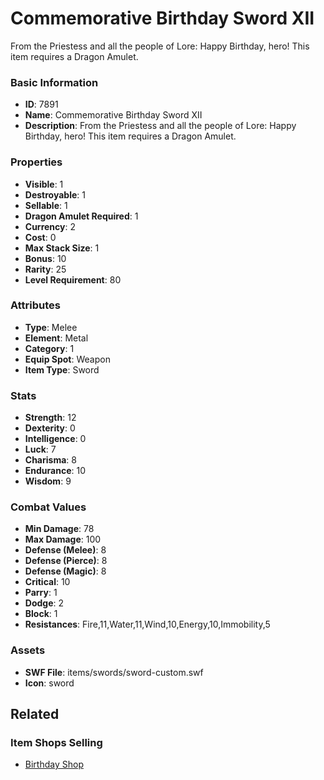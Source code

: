 # Commemorative Birthday Sword XII

From the Priestess and all the people of Lore:  Happy Birthday, hero! This item requires a Dragon Amulet.

### Basic Information

- **ID**: 7891
- **Name**: Commemorative Birthday Sword XII
- **Description**: From the Priestess and all the people of Lore:  Happy Birthday, hero! This item requires a Dragon Amulet.

### Properties

- **Visible**: 1
- **Destroyable**: 1
- **Sellable**: 1
- **Dragon Amulet Required**: 1
- **Currency**: 2
- **Cost**: 0
- **Max Stack Size**: 1
- **Bonus**: 10
- **Rarity**: 25
- **Level Requirement**: 80

### Attributes

- **Type**: Melee
- **Element**: Metal
- **Category**: 1
- **Equip Spot**: Weapon
- **Item Type**: Sword

### Stats

- **Strength**: 12
- **Dexterity**: 0
- **Intelligence**: 0
- **Luck**: 7
- **Charisma**: 8
- **Endurance**: 10
- **Wisdom**: 9

### Combat Values

- **Min Damage**: 78
- **Max Damage**: 100
- **Defense (Melee)**: 8
- **Defense (Pierce)**: 8
- **Defense (Magic)**: 8
- **Critical**: 10
- **Parry**: 1
- **Dodge**: 2
- **Block**: 1
- **Resistances**: Fire,11,Water,11,Wind,10,Energy,10,Immobility,5

### Assets

- **SWF File**: items/swords/sword-custom.swf
- **Icon**: sword

## Related

### Item Shops Selling

- [Birthday Shop](../item-shops/107-birthday-shop.md)

